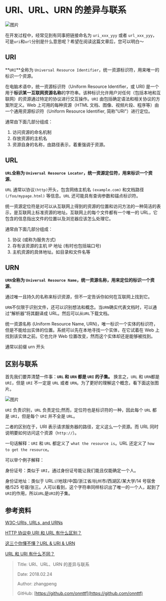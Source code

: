 # URI、URL、URN 的差异与联系

![图片](https://file.zhangpeng.site/2018/02/24/1.png)

在开发过程中，经常见到有同事把链接命名为 `uri_xxx_yyy` 或者 `url_xxx_yyy`，可是`uri`和`url`分别是什么意思呢？希望在阅读这篇文章后，您可以明白～

## URI

**`URI`**全称为 `Universal Resource Identifier`，统一资源标识符，用来唯一的标识一个资源。

在电脑术语中，统一资源标识符（Uniform Resource Identifier，或 URI) 是一个用于**标识某一互联网资源名称**的字符串。该种标识允许用户对任何（包括本地和互联网）的资源通过特定的协议进行交互操作。`URI` 由包括确定语法和相关协议的方案所定义。Web 上可用的每种资源（HTML 文档、图像、视频片段、程序等）由一个通用资源标识符（Uniform Resource Identifier, 简称"URI"）进行定位。

通常由下面几部分组成：

1. 访问资源的命名机制
2. 存放资源的主机名
3. 资源自身的名称，由路径表示，着重强调于资源。

## URL

**`URL`**全称为 `Universal Resource Locator`，统一资源定位符，用来**标识一个资源**。

`URL` 通常以协议`(http)`开头，包含网络主机名 `(example.com)` 和文档路径 `(/foo/mypage.html)` 等信息。`URL` 还可能具有查询参数和锚点标识符。

统一资源定位符是对可以从互联网上得到的资源的位置和访问方法的一种简洁的表示，是互联网上标准资源的地址。互联网上的每个文件都有一个唯一的 URL，它包含的信息指出文件的位置以及浏览器应该怎么处理它。

通常由下面几部分组成：

1. 协议 (或称为服务方式)
2. 存有该资源的主机 IP 地址 (有时也包括端口号)
3. 主机资源的具体地址。如目录和文件名等

## URN

**`URN`**全称为 `Universal Resource Name`，统一资源名称，用来定位的**标识一个资源**。

通过唯一且持久的名称来标识资源，但不一定告诉你如何在互联网上找到它。

`URN`不仅限于识别文件，还可以识别想法和概念。当`URN`确实代表文档时，可以通过“解析器”将其翻译成 URL。然后可以从`URL`下载文档。

统一资源名称 (Uniform Resource Name, URN)，唯一标识一个实体的标识符，但是不能给出实体的位置。系统可以先在本地寻找一个实体，在它试着在 Web 上找到该实体之前。它也允许 Web 位置改变，然而这个实体却还是能够被找到。

通常以前缀 urn 开头

## 区别与联系

首先我们要弄清楚一件事：**`URL` 和 `URN` 都是 `URI` 的子集。** 换言之，`URL` 和 `URN`都是 `URI`，但是 `URI` 不一定是 `URL` 或者 `URN`。为了更好的理解这个概念，看下面这张图片。

![图片](https://file.zhangpeng.site/2018/02/24/2.jpg)

`URI` 负责识别，`URL` 负责定位;然而，定位符也是标识符的一种，因此每个 `URL` 都是 `URI`，但是每个 `URI` 并不全是 `URL`。

二者的区别在于，URI 表示请求服务器的路径，定义这么一个资源。而 URL 同时说明要如何访问这个资源（`http://`）。

一句话解释：`URI` 和 `URL` 都定义了 `what the resource is`。URL 还定义了 `how to get the resource`。

可以举个例子解释：

身份证号：类似于 `URI`，通过身份证号能让我们能且仅能确定一个人。

身份证地址：类似于 URL://地球/中国/浙江省/杭州市/西湖区/某大学/14 号宿舍楼/525 号寝/张三。人可以看到，这个字符串同样标识出了唯一的一个人，起到了`URI`的作用，所以`URL`是`URI`的子集。

## 参考资料

[W3C-URIs, URLs, and URNs](https://www.w3.org/TR/uri-clarification/)

[HTTP 协议中 URI 和 URL 有什么区别？](https://www.zhihu.com/question/21950864)

[这三个你懂不懂？URL & URI & URN](https://www.jianshu.com/p/cb0dbbf2fd15)

[URL 和 URI 有什么不同？](https://www.zhihu.com/question/19557151)

> Title: URI、URL、URN 的差异与联系
>
> Date: 2018.02.24
>
> Author: zhangpeng
>
> GitHub: [https://github.com/onnttf](https://github.com/onnttf)
